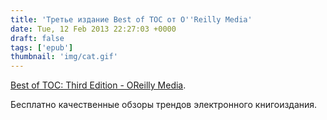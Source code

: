 ```yaml
---
title: 'Третье издание Best of TOC от O''Reilly Media'
date: Tue, 12 Feb 2013 22:27:03 +0000
draft: false
tags: ['epub']
thumbnail: 'img/cat.gif'
---
```


[Best of TOC: Third Edition - OReilly Media](http://oreilly.com/toc/radarreports/best-of-toc-3e.html).

Бесплатно качественные обзоры трендов электронного книгоиздания.